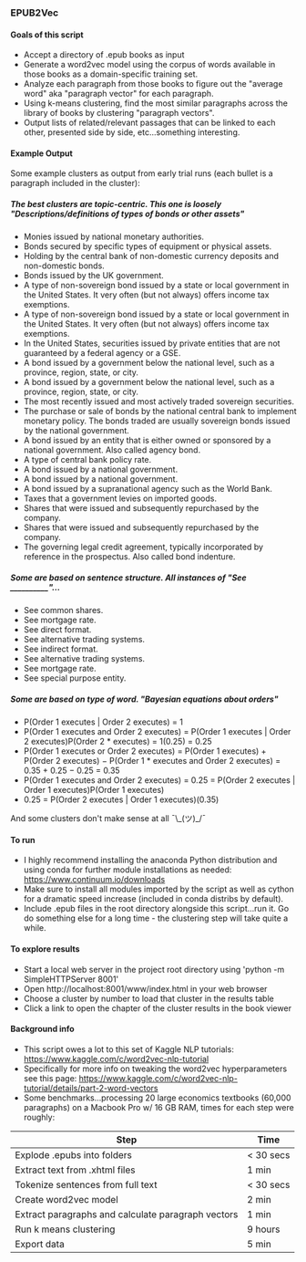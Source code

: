 ### EPUB2Vec

#### Goals of this script

* Accept a directory of .epub books as input
* Generate a word2vec model using the corpus of words available in those books as a domain-specific training set.
* Analyze each paragraph from those books to figure out the "average word" aka "paragraph vector" for each paragraph.
* Using k-means clustering, find the most similar paragraphs across the library of books by clustering "paragraph vectors".
* Output lists of related/relevant passages that can be linked to each other, presented side by side, etc...something interesting.

#### Example Output

Some example clusters as output from early trial runs (each bullet is a paragraph included in the cluster):

##### The best clusters are topic-centric. This one is loosely "Descriptions/definitions of types of bonds or other assets"
* Monies issued by national monetary authorities.
* Bonds secured by specific types of equipment or physical assets.
* Holding by the central bank of non-domestic currency deposits and non-domestic bonds.
* Bonds issued by the UK government.
* A type of non-sovereign bond issued by a state or local government in the United States. It very often (but not always) offers income tax exemptions.
* A type of non-sovereign bond issued by a state or local government in the United States. It very often (but not always) offers income tax exemptions.
* In the United States, securities issued by private entities that are not guaranteed by a federal agency or a GSE.
* A bond issued by a government below the national level, such as a province, region, state, or city.
* A bond issued by a government below the national level, such as a province, region, state, or city.
* The most recently issued and most actively traded sovereign securities.
* The purchase or sale of bonds by the national central bank to implement monetary policy. The bonds traded are usually sovereign bonds issued by the national government.
* A bond issued by an entity that is either owned or sponsored by a national government. Also called agency bond.
* A type of central bank policy rate.
* A bond issued by a national government.
* A bond issued by a national government.
* A bond issued by a supranational agency such as the World Bank.
* Taxes that a government levies on imported goods.
* Shares that were issued and subsequently repurchased by the company.
* Shares that were issued and subsequently repurchased by the company.
* The governing legal credit agreement, typically incorporated by reference in the prospectus. Also called bond indenture.

##### Some are based on sentence structure. All instances of "See __________"...
* See common shares.
* See mortgage rate.
* See direct format.
* See alternative trading systems.
* See indirect format.
* See alternative trading systems.
* See mortgage rate.
* See special purpose entity.

##### Some are based on type of word. "Bayesian equations about orders"
* P(Order 1 executes | Order 2 executes) = 1
* P(Order 1 executes and Order 2 executes) = P(Order 1 executes | Order 2 executes)P(Order 2 * executes) = 1(0.25) = 0.25
* P(Order 1 executes or Order 2 executes) = P(Order 1 executes) + P(Order 2 executes) − P(Order 1 * executes and Order 2 executes) = 0.35 + 0.25 − 0.25 = 0.35
* P(Order 1 executes and Order 2 executes) = 0.25 = P(Order 2 executes | Order 1 executes)P(Order 1 executes)
* 0.25 = P(Order 2 executes | Order 1 executes)(0.35)

And some clusters don't make sense at all ¯\\\_(ツ)\_/¯

#### To run

* I highly recommend installing the anaconda Python distribution and using conda for further module installations as needed: https://www.continuum.io/downloads
* Make sure to install all modules imported by the script as well as cython for a dramatic speed increase (included in conda distribs by default).
* Include .epub files in the root directory alongside this script...run it. Go do something else for a long time - the clustering step will take quite a while.

#### To explore results

* Start a local web server in the project root directory using 'python -m SimpleHTTPServer 8001'
* Open http://localhost:8001/www/index.html in your web browser
* Choose a cluster by number to load that cluster in the results table
* Click a link to open the chapter of the cluster results in the book viewer

#### Background info

* This script owes a lot to this set of Kaggle NLP tutorials: https://www.kaggle.com/c/word2vec-nlp-tutorial
* Specifically for more info on tweaking the word2vec hyperparameters see this page: https://www.kaggle.com/c/word2vec-nlp-tutorial/details/part-2-word-vectors
* Some benchmarks...processing 20 large economics textbooks (60,000 paragraphs) on a Macbook Pro w/ 16 GB RAM, times for each step were roughly:

|Step|Time|
|----|----|
|Explode .epubs into folders|< 30 secs|
|Extract text from .xhtml files|1 min|
|Tokenize sentences from full text|< 30 secs|
|Create word2vec model|2 min|
|Extract paragraphs and calculate paragraph vectors|1 min|
|Run k means clustering|9 hours|
|Export data| 5 min|
